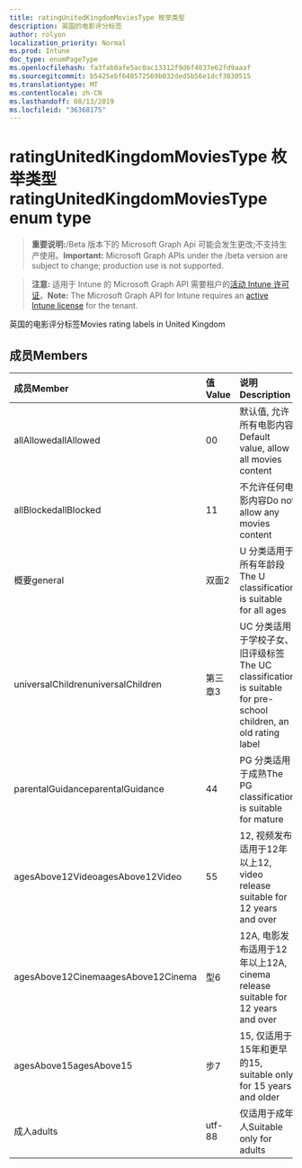 ```yaml
---
title: ratingUnitedKingdomMoviesType 枚举类型
description: 英国的电影评分标签
author: rolyon
localization_priority: Normal
ms.prod: Intune
doc_type: enumPageType
ms.openlocfilehash: fa3fab0afe5ac0ac13312f9d6f4037e62fd9aaaf
ms.sourcegitcommit: b5425ebf648572569b032ded5b56e1dcf3830515
ms.translationtype: MT
ms.contentlocale: zh-CN
ms.lasthandoff: 08/13/2019
ms.locfileid: "36368175"
---
```

# <a name="ratingunitedkingdommoviestype-enum-type"></a><span data-ttu-id="d72c8-103">ratingUnitedKingdomMoviesType 枚举类型</span><span class="sxs-lookup"><span data-stu-id="d72c8-103">ratingUnitedKingdomMoviesType enum type</span></span>

> <span data-ttu-id="d72c8-104">**重要说明:**/Beta 版本下的 Microsoft Graph Api 可能会发生更改;不支持生产使用。</span><span class="sxs-lookup"><span data-stu-id="d72c8-104">**Important:** Microsoft Graph APIs under the /beta version are subject to change; production use is not supported.</span></span>

> <span data-ttu-id="d72c8-105">**注意:** 适用于 Intune 的 Microsoft Graph API 需要租户的[活动 Intune 许可证](https://go.microsoft.com/fwlink/?linkid=839381)。</span><span class="sxs-lookup"><span data-stu-id="d72c8-105">**Note:** The Microsoft Graph API for Intune requires an [active Intune license](https://go.microsoft.com/fwlink/?linkid=839381) for the tenant.</span></span>

<span data-ttu-id="d72c8-106">英国的电影评分标签</span><span class="sxs-lookup"><span data-stu-id="d72c8-106">Movies rating labels in United Kingdom</span></span>

## <a name="members"></a><span data-ttu-id="d72c8-107">成员</span><span class="sxs-lookup"><span data-stu-id="d72c8-107">Members</span></span>
|<span data-ttu-id="d72c8-108">成员</span><span class="sxs-lookup"><span data-stu-id="d72c8-108">Member</span></span>|<span data-ttu-id="d72c8-109">值</span><span class="sxs-lookup"><span data-stu-id="d72c8-109">Value</span></span>|<span data-ttu-id="d72c8-110">说明</span><span class="sxs-lookup"><span data-stu-id="d72c8-110">Description</span></span>|
|:---|:---|:---|
|<span data-ttu-id="d72c8-111">allAllowed</span><span class="sxs-lookup"><span data-stu-id="d72c8-111">allAllowed</span></span>|<span data-ttu-id="d72c8-112">0</span><span class="sxs-lookup"><span data-stu-id="d72c8-112">0</span></span>|<span data-ttu-id="d72c8-113">默认值, 允许所有电影内容</span><span class="sxs-lookup"><span data-stu-id="d72c8-113">Default value, allow all movies content</span></span>|
|<span data-ttu-id="d72c8-114">allBlocked</span><span class="sxs-lookup"><span data-stu-id="d72c8-114">allBlocked</span></span>|<span data-ttu-id="d72c8-115">1</span><span class="sxs-lookup"><span data-stu-id="d72c8-115">1</span></span>|<span data-ttu-id="d72c8-116">不允许任何电影内容</span><span class="sxs-lookup"><span data-stu-id="d72c8-116">Do not allow any movies content</span></span>|
|<span data-ttu-id="d72c8-117">概要</span><span class="sxs-lookup"><span data-stu-id="d72c8-117">general</span></span>|<span data-ttu-id="d72c8-118">双面</span><span class="sxs-lookup"><span data-stu-id="d72c8-118">2</span></span>|<span data-ttu-id="d72c8-119">U 分类适用于所有年龄段</span><span class="sxs-lookup"><span data-stu-id="d72c8-119">The U classification is suitable for all ages</span></span>|
|<span data-ttu-id="d72c8-120">universalChildren</span><span class="sxs-lookup"><span data-stu-id="d72c8-120">universalChildren</span></span>|<span data-ttu-id="d72c8-121">第三章</span><span class="sxs-lookup"><span data-stu-id="d72c8-121">3</span></span>|<span data-ttu-id="d72c8-122">UC 分类适用于学校子女、旧评级标签</span><span class="sxs-lookup"><span data-stu-id="d72c8-122">The UC classification is suitable for pre-school children, an old rating label</span></span>|
|<span data-ttu-id="d72c8-123">parentalGuidance</span><span class="sxs-lookup"><span data-stu-id="d72c8-123">parentalGuidance</span></span>|<span data-ttu-id="d72c8-124">4</span><span class="sxs-lookup"><span data-stu-id="d72c8-124">4</span></span>|<span data-ttu-id="d72c8-125">PG 分类适用于成熟</span><span class="sxs-lookup"><span data-stu-id="d72c8-125">The PG classification is suitable for mature</span></span>|
|<span data-ttu-id="d72c8-126">agesAbove12Video</span><span class="sxs-lookup"><span data-stu-id="d72c8-126">agesAbove12Video</span></span>|<span data-ttu-id="d72c8-127">5</span><span class="sxs-lookup"><span data-stu-id="d72c8-127">5</span></span>|<span data-ttu-id="d72c8-128">12, 视频发布适用于12年以上</span><span class="sxs-lookup"><span data-stu-id="d72c8-128">12, video release suitable for 12 years and over</span></span>|
|<span data-ttu-id="d72c8-129">agesAbove12Cinema</span><span class="sxs-lookup"><span data-stu-id="d72c8-129">agesAbove12Cinema</span></span>|<span data-ttu-id="d72c8-130">型</span><span class="sxs-lookup"><span data-stu-id="d72c8-130">6</span></span>|<span data-ttu-id="d72c8-131">12A, 电影发布适用于12年以上</span><span class="sxs-lookup"><span data-stu-id="d72c8-131">12A, cinema release suitable for 12 years and over</span></span>|
|<span data-ttu-id="d72c8-132">agesAbove15</span><span class="sxs-lookup"><span data-stu-id="d72c8-132">agesAbove15</span></span>|<span data-ttu-id="d72c8-133">步</span><span class="sxs-lookup"><span data-stu-id="d72c8-133">7</span></span>|<span data-ttu-id="d72c8-134">15, 仅适用于15年和更早的</span><span class="sxs-lookup"><span data-stu-id="d72c8-134">15, suitable only for 15 years and older</span></span>|
|<span data-ttu-id="d72c8-135">成人</span><span class="sxs-lookup"><span data-stu-id="d72c8-135">adults</span></span>|<span data-ttu-id="d72c8-136">utf-8</span><span class="sxs-lookup"><span data-stu-id="d72c8-136">8</span></span>|<span data-ttu-id="d72c8-137">仅适用于成年人</span><span class="sxs-lookup"><span data-stu-id="d72c8-137">Suitable only for adults</span></span>|



